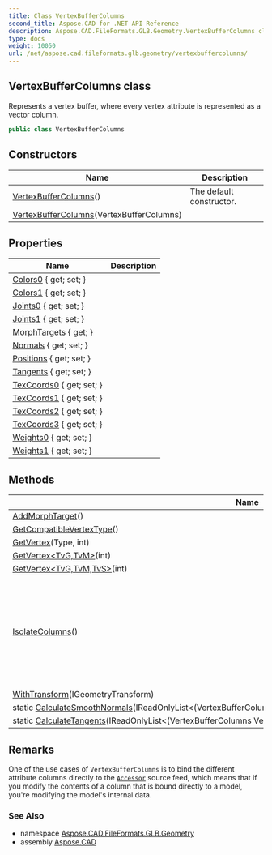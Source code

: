 ```yaml
---
title: Class VertexBufferColumns
second_title: Aspose.CAD for .NET API Reference
description: Aspose.CAD.FileFormats.GLB.Geometry.VertexBufferColumns class. Represents a vertex buffer where every vertex attribute is represented as a vector column
type: docs
weight: 10050
url: /net/aspose.cad.fileformats.glb.geometry/vertexbuffercolumns/
---
```

## VertexBufferColumns class

Represents a vertex buffer, where every vertex attribute is represented as a vector column.

```csharp
public class VertexBufferColumns
```

## Constructors

| Name | Description |
| --- | --- |
| [VertexBufferColumns](vertexbuffercolumns/#constructor)() | The default constructor. |
| [VertexBufferColumns](vertexbuffercolumns/#constructor_1)(VertexBufferColumns) |  |

## Properties

| Name | Description |
| --- | --- |
| [Colors0](../../aspose.cad.fileformats.glb.geometry/vertexbuffercolumns/colors0/) { get; set; } |  |
| [Colors1](../../aspose.cad.fileformats.glb.geometry/vertexbuffercolumns/colors1/) { get; set; } |  |
| [Joints0](../../aspose.cad.fileformats.glb.geometry/vertexbuffercolumns/joints0/) { get; set; } |  |
| [Joints1](../../aspose.cad.fileformats.glb.geometry/vertexbuffercolumns/joints1/) { get; set; } |  |
| [MorphTargets](../../aspose.cad.fileformats.glb.geometry/vertexbuffercolumns/morphtargets/) { get; } |  |
| [Normals](../../aspose.cad.fileformats.glb.geometry/vertexbuffercolumns/normals/) { get; set; } |  |
| [Positions](../../aspose.cad.fileformats.glb.geometry/vertexbuffercolumns/positions/) { get; set; } |  |
| [Tangents](../../aspose.cad.fileformats.glb.geometry/vertexbuffercolumns/tangents/) { get; set; } |  |
| [TexCoords0](../../aspose.cad.fileformats.glb.geometry/vertexbuffercolumns/texcoords0/) { get; set; } |  |
| [TexCoords1](../../aspose.cad.fileformats.glb.geometry/vertexbuffercolumns/texcoords1/) { get; set; } |  |
| [TexCoords2](../../aspose.cad.fileformats.glb.geometry/vertexbuffercolumns/texcoords2/) { get; set; } |  |
| [TexCoords3](../../aspose.cad.fileformats.glb.geometry/vertexbuffercolumns/texcoords3/) { get; set; } |  |
| [Weights0](../../aspose.cad.fileformats.glb.geometry/vertexbuffercolumns/weights0/) { get; set; } |  |
| [Weights1](../../aspose.cad.fileformats.glb.geometry/vertexbuffercolumns/weights1/) { get; set; } |  |

## Methods

| Name | Description |
| --- | --- |
| [AddMorphTarget](../../aspose.cad.fileformats.glb.geometry/vertexbuffercolumns/addmorphtarget/)() |  |
| [GetCompatibleVertexType](../../aspose.cad.fileformats.glb.geometry/vertexbuffercolumns/getcompatiblevertextype/)() |  |
| [GetVertex](../../aspose.cad.fileformats.glb.geometry/vertexbuffercolumns/getvertex/#getvertex)(Type, int) |  |
| [GetVertex&lt;TvG,TvM&gt;](../../aspose.cad.fileformats.glb.geometry/vertexbuffercolumns/getvertex/#getvertex_1)(int) |  |
| [GetVertex&lt;TvG,TvM,TvS&gt;](../../aspose.cad.fileformats.glb.geometry/vertexbuffercolumns/getvertex/#getvertex_2)(int) |  |
| [IsolateColumns](../../aspose.cad.fileformats.glb.geometry/vertexbuffercolumns/isolatecolumns/)() | Performs an in-place copy of the contents of every column, which guarantees that the columns of this `VertexBufferColumns` are not shared by any other object and can be modified safely. |
| [WithTransform](../../aspose.cad.fileformats.glb.geometry/vertexbuffercolumns/withtransform/)(IGeometryTransform) |  |
| static [CalculateSmoothNormals](../../aspose.cad.fileformats.glb.geometry/vertexbuffercolumns/calculatesmoothnormals/)(IReadOnlyList&lt;(VertexBufferColumns Vertices, IEnumerable&lt;(int A, int B, int C)&gt; Indices)&gt;) |  |
| static [CalculateTangents](../../aspose.cad.fileformats.glb.geometry/vertexbuffercolumns/calculatetangents/)(IReadOnlyList&lt;(VertexBufferColumns Vertices, IEnumerable&lt;(int A, int B, int C)&gt; Indices)&gt;) |  |

## Remarks

One of the use cases of `VertexBufferColumns` is to bind the different attribute columns directly to the [`Accessor`](../../aspose.cad.fileformats.glb/accessor/) source feed, which means that if you modify the contents of a column that is bound directly to a model, you're modifying the model's internal data.

### See Also

* namespace [Aspose.CAD.FileFormats.GLB.Geometry](../../aspose.cad.fileformats.glb.geometry/)
* assembly [Aspose.CAD](../../)


